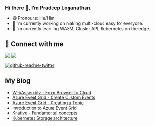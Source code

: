 ### Hi there 👋, I'm Pradeep Loganathan.

- 😄 Pronouns: He/Him
- 🔭 I’m currently working on making multi-cloud easy for everyone.
- 🌱 I’m currently learning WASM, Cluster API, Kubernetes on the edge.

## 📌 Connect with me

<a href="https://www.linkedin.com/in/pradeeploganathan/"><img src="https://img.shields.io/badge/linkedin-%230077B5.svg?style=for-the-badge&logo=linkedin&logoColor=white"></img></a>
<a href="https://twitter.com/pradeepl"><img src="https://img.shields.io/twitter/follow/pradeepl?style=social"></img></a>



[![github-readme-twitter](https://github-readme-twitter.gazf.vercel.app/api?id=pradeepl)](https://github.com/pradeeploganathan)

## My Blog
<!-- BLOGPOSTS:START -->
- [WebAssembly - From Browser to Cloud](https://pradeepl.com/blog/webassembly-from-browser-to-cloud/)
- [Azure Event Grid - Create Custom Events](https://pradeepl.com/blog/azure/azureeventgrid-createcustomevents/)
- [Azure Event Grid - Creating a Topic](https://pradeepl.com/blog/azure/azureeventgrid-createtopic/)
- [Introduction to Azure Event Grid](https://pradeepl.com/blog/azure/azureeventgrid-introduction/)
- [Knative - Fundamental concepts](https://pradeepl.com/blog/kubernetes/knative-fundamental-concepts/)
- [Kubernetes Storage architecture](https://pradeepl.com/blog/kubernetes/kubernetes-storage-architecture/)
<!-- BLOGPOSTS:END -->